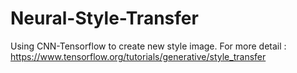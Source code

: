 # Neural-Style-Transfer
Using CNN-Tensorflow to create new style image. 
For more detail : https://www.tensorflow.org/tutorials/generative/style_transfer

